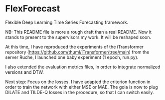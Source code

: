 # FlexForecast

Flexible Deep Learning Time Series Forecasting framework.

NB: This README file is more a rough draft than a real README. Now it stands to present to the supervisors my work. It will be reshaped soon. 

At this time, I have reproduced the experiments of the iTransformer repository (https://github.com/thuml/iTransformer/tree/main) from the server Ruche, I launched one baby experiment (1 epoch, run.py). 

I also extended the evaluation metrics files, in order to integrate normalized versions and DTW.

Next step: Focus on the losses. I have adapted the criterion function in order to train the network with either MSE or MAE. The gola is now to plug DILATE and TILDE-Q losses in the procedure, so that I can switch easily.
